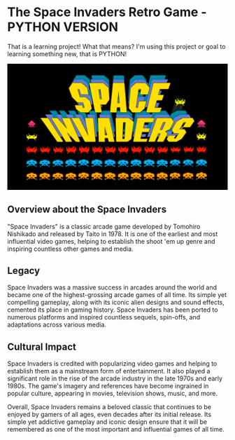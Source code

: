 # The Space Invaders Retro Game - PYTHON VERSION
That is a learning project! What that means? I'm using this project or goal to learning something new, that is PYTHON!

![main-logo](images/main-logo-2.png)

## Overview about the Space Invaders
"Space Invaders" is a classic arcade game developed by Tomohiro Nishikado and released by Taito in 1978. It is one of the earliest and most influential video games, helping to establish the shoot 'em up genre and inspiring countless other games and media.

## Legacy
Space Invaders was a massive success in arcades around the world and became one of the highest-grossing arcade games of all time. Its simple yet compelling gameplay, along with its iconic alien designs and sound effects, cemented its place in gaming history. Space Invaders has been ported to numerous platforms and inspired countless sequels, spin-offs, and adaptations across various media.

## Cultural Impact
Space Invaders is credited with popularizing video games and helping to establish them as a mainstream form of entertainment. It also played a significant role in the rise of the arcade industry in the late 1970s and early 1980s. The game's imagery and references have become ingrained in popular culture, appearing in movies, television shows, music, and more.

Overall, Space Invaders remains a beloved classic that continues to be enjoyed by gamers of all ages, even decades after its initial release. Its simple yet addictive gameplay and iconic design ensure that it will be remembered as one of the most important and influential games of all time.
